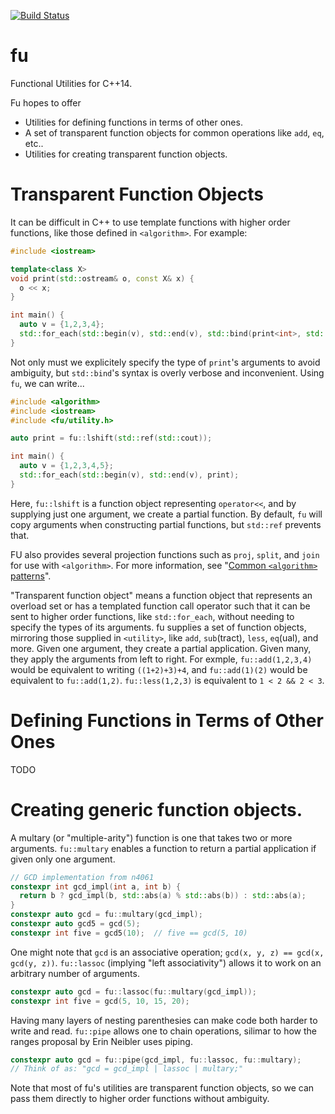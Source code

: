 [![Build Status](https://travis-ci.org/splinterofchaos/fu.svg?branch=travis)](https://travis-ci.org/splinterofchaos/fu)

# fu
Functional Utilities for C++14.

Fu hopes to offer 
 * Utilities for defining functions in terms of other ones.
 * A set of transparent function objects for common operations like `add`, `eq`, etc.. 
 * Utilities for creating transparent function objects.
 
# Transparent Function Objects
It can be difficult in C++ to use template functions with higher order functions, like those defined in `<algorithm>`. For example:
```c++
#include <iostream>

template<class X>
void print(std::ostream& o, const X& x) {
  o << x;
}

int main() {
  auto v = {1,2,3,4};
  std::for_each(std::begin(v), std::end(v), std::bind(print<int>, std::ref(std::cout), std::placeholders::_1));
}
```
Not only must we explicitely specify the type of `print`'s arguments to avoid ambiguity, but `std::bind`'s syntax is overly verbose and inconvenient. Using `fu`, we can write...
```c++
#include <algorithm>
#include <iostream>
#include <fu/utility.h>

auto print = fu::lshift(std::ref(std::cout));

int main() {
  auto v = {1,2,3,4,5};
  std::for_each(std::begin(v), std::end(v), print);
}
```
Here, `fu::lshift` is a function object representing `operator<<`, and by supplying just one argument, we create a partial function. By default, `fu` will copy arguments when constructing partial functions, but `std::ref` prevents that.

FU also provides several projection functions such as `proj`, `split`, and `join` for use with `<algorithm>`. For more information, see "[Common `<algorithm>` patterns](http://yapb-soc.blogspot.com/2015/02/common-algorithm-patterns.html)".

"Transparent function object" means a function object that represents an overload set or has a templated function call operator such that it can be sent to higher order functions, like `std::for_each`, without needing to specify the types of its arguments. fu supplies a set of function objects, mirroring those supplied in `<utility>`, like `add`, `sub`(tract), `less`, `eq`(ual), and more. Given one argument, they create a partial application. Given many, they apply the arguments from left to right. For exmple, `fu::add(1,2,3,4)` would be equivalent to writing `((1+2)+3)+4`, and `fu::add(1)(2)` would be equivalent to `fu::add(1,2)`. `fu::less(1,2,3)` is equivalent to `1 < 2 && 2 < 3`.

# Defining Functions in Terms of Other Ones
TODO

# Creating generic function objects.
A multary (or "multiple-arity") function is one that takes two or more arguments. `fu::multary` enables a function to return a partial application if given only one argument.
```c++
// GCD implementation from n4061
constexpr int gcd_impl(int a, int b) {
  return b ? gcd_impl(b, std::abs(a) % std::abs(b)) : std::abs(a);
}
constexpr auto gcd = fu::multary(gcd_impl);
constexpr auto gcd5 = gcd(5);
constexpr int five = gcd5(10);  // five == gcd(5, 10)
```
One might note that `gcd` is an associative operation; `gcd(x, y, z) == gcd(x, gcd(y, z))`. `fu::lassoc`  (implying "left associativity") allows it to work on an arbitrary number of arguments.
```c++
constexpr auto gcd = fu::lassoc(fu::multary(gcd_impl));
constexpr int five = gcd(5, 10, 15, 20);
```
Having many layers of nesting parenthesies can make code both harder to write and read. `fu::pipe` allows one to chain operations, silimar to how the ranges proposal by Erin Neibler uses piping.
```c++
constexpr auto gcd = fu::pipe(gcd_impl, fu::lassoc, fu::multary);
// Think of as: "gcd = gcd_impl | lassoc | multary;"
```
Note that most of fu's utilities are transparent function objects, so we can pass them directly to higher order functions without ambiguity.
